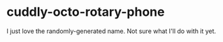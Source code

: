 # cuddly-octo-rotary-phone
I just love the randomly-generated name. Not sure what I'll do with it yet.
